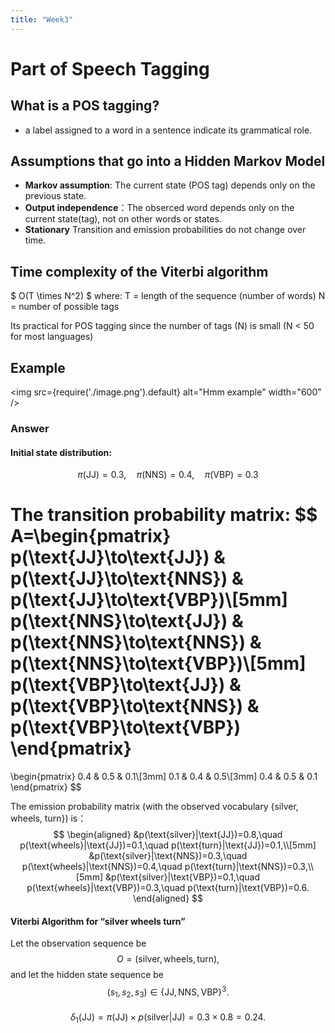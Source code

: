 ```yaml
---
title: "Week3"
---
```

# Part of Speech Tagging

## What is a POS tagging?
- a label assigned to a word in a sentence indicate its grammatical role.



## Assumptions that go into a Hidden Markov Model
- **Markov assumption**: The current state (POS tag) depends only on the previous state.
- **Output independence**：The obserced word depends only on the current state(tag), not on other words or states.
- **Stationary** Transition and emission probabilities do not change over time.

## Time complexity of the Viterbi algorithm
$ O(T \times N^2) $ where:
T = length of the sequence (number of words)
N = number of possible tags

Its practical for POS tagging since the number of tags (N) is small (N $\lt$ 50 for most languages) 


## Example
<img src={require('./image.png').default} alt="Hmm example" width="600" />

### Answer
#### Initial state distribution:
$$
 \pi(\text{JJ})=0.3,\quad \pi(\text{NNS})=0.4,\quad \pi(\text{VBP})=0.3 
$$

The transition probability matrix:
$$
A=\begin{pmatrix}
p(\text{JJ}\to\text{JJ}) & p(\text{JJ}\to\text{NNS}) & p(\text{JJ}\to\text{VBP})\\[5mm]
p(\text{NNS}\to\text{JJ}) & p(\text{NNS}\to\text{NNS}) & p(\text{NNS}\to\text{VBP})\\[5mm]
p(\text{VBP}\to\text{JJ}) & p(\text{VBP}\to\text{NNS}) & p(\text{VBP}\to\text{VBP})
\end{pmatrix}
=
\begin{pmatrix}
0.4 & 0.5 & 0.1\\[3mm]
0.1 & 0.4 & 0.5\\[3mm]
0.4 & 0.5 & 0.1
\end{pmatrix}
$$

The emission probability matrix (with the observed vocabulary $\{ \text{silver, wheels, turn}\}$) is：
$$
\begin{aligned}
&p(\text{silver}|\text{JJ})=0.8,\quad p(\text{wheels}|\text{JJ})=0.1,\quad p(\text{turn}|\text{JJ})=0.1,\\[5mm]
&p(\text{silver}|\text{NNS})=0.3,\quad p(\text{wheels}|\text{NNS})=0.4,\quad p(\text{turn}|\text{NNS})=0.3,\\[5mm]
&p(\text{silver}|\text{VBP})=0.1,\quad p(\text{wheels}|\text{VBP})=0.3,\quad p(\text{turn}|\text{VBP})=0.6.
\end{aligned}
$$

#### Viterbi Algorithm for “silver wheels turn”

Let the observation sequence be 
$$
O = (\text{silver}, \text{wheels}, \text{turn}),
$$
and let the hidden state sequence be 
$$
(s_1, s_2, s_3) \in \{\text{JJ}, \text{NNS}, \text{VBP}\}^3.
$$

#### 

$$
\delta_1(\text{JJ})
= \pi(\text{JJ}) \times p(\text{silver}|\text{JJ})
= 0.3 \times 0.8 
= 0.24.
$$